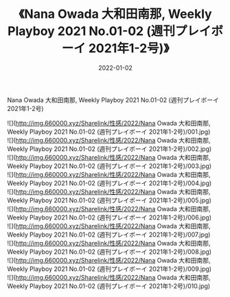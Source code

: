 ﻿---
layout: post
title:  《Nana Owada 大和田南那, Weekly Playboy 2021 No.01-02 (週刊プレイボーイ 2021年1-2号)》
date:   2022-01-02
img: http://img.660000.xyz/Sharelink/性感/2022/Nana Owada 大和田南那, Weekly Playboy 2021 No.01-02 (週刊プレイボーイ 2021年1-2号)/000.jpg
categories: [美女, 清纯, 唯美]
---

Nana Owada 大和田南那, Weekly Playboy 2021 No.01-02 (週刊プレイボーイ 2021年1-2号)

  ![](http://img.660000.xyz/Sharelink/性感/2022/Nana Owada 大和田南那, Weekly Playboy 2021 No.01-02 (週刊プレイボーイ 2021年1-2号)/001.jpg) <br> ![](http://img.660000.xyz/Sharelink/性感/2022/Nana Owada 大和田南那, Weekly Playboy 2021 No.01-02 (週刊プレイボーイ 2021年1-2号)/002.jpg) <br> ![](http://img.660000.xyz/Sharelink/性感/2022/Nana Owada 大和田南那, Weekly Playboy 2021 No.01-02 (週刊プレイボーイ 2021年1-2号)/003.jpg) <br> ![](http://img.660000.xyz/Sharelink/性感/2022/Nana Owada 大和田南那, Weekly Playboy 2021 No.01-02 (週刊プレイボーイ 2021年1-2号)/004.jpg) <br> ![](http://img.660000.xyz/Sharelink/性感/2022/Nana Owada 大和田南那, Weekly Playboy 2021 No.01-02 (週刊プレイボーイ 2021年1-2号)/005.jpg) <br> ![](http://img.660000.xyz/Sharelink/性感/2022/Nana Owada 大和田南那, Weekly Playboy 2021 No.01-02 (週刊プレイボーイ 2021年1-2号)/006.jpg) <br> ![](http://img.660000.xyz/Sharelink/性感/2022/Nana Owada 大和田南那, Weekly Playboy 2021 No.01-02 (週刊プレイボーイ 2021年1-2号)/007.jpg) <br> ![](http://img.660000.xyz/Sharelink/性感/2022/Nana Owada 大和田南那, Weekly Playboy 2021 No.01-02 (週刊プレイボーイ 2021年1-2号)/008.jpg) <br> ![](http://img.660000.xyz/Sharelink/性感/2022/Nana Owada 大和田南那, Weekly Playboy 2021 No.01-02 (週刊プレイボーイ 2021年1-2号)/009.jpg) <br> ![](http://img.660000.xyz/Sharelink/性感/2022/Nana Owada 大和田南那, Weekly Playboy 2021 No.01-02 (週刊プレイボーイ 2021年1-2号)/010.jpg) <br>